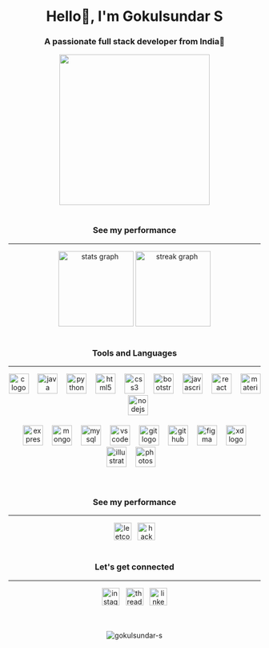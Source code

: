 

<h1 align="center">Hello👋, I'm Gokulsundar S</h1>
<h3 align="center">A passionate full stack developer from India🚀</h3>

<div align="center">
  <img height="300" src="https://camo.githubusercontent.com/59e01572a86734010458d6fb25c2cf8d8dfafab3331af80215e8af07c150192a/68747470733a2f2f63646e2e73616e6974792e696f2f696d616765732f6f726467696b77652f70726f64756374696f6e2f613833306335313832383532653335626364306463303762393031323266303765636431356634382d373030783532352e6769663f773d37303026683d353235266175746f3d666f726d6174"  />
</div><br/>

<h3 align="center">See my performance</h3>

---

<div align="center">
  <img src="https://github-readme-stats.vercel.app/api?username=gokulsundar-s&hide_title=true&hide_rank=false&show_icons=true&include_all_commits=true&count_private=true&disable_animations=false&theme=nord&locale=en&hide_border=false" height="150" alt="stats graph"  />
  <img src="https://streak-stats.demolab.com?user=gokulsundar-s&locale=en&mode=daily&theme=nord&hide_border=false&border_radius=5&date_format=j%20M%5B%20Y%5D" height="150" alt="streak graph"  />
</div><br/>

<h3 align="center">Tools and Languages</h3>

---

<div align="center">
  <img src="https://skillicons.dev/icons?i=c" height="40" alt="c logo"  />
  <img width="10" />
  <img src="https://skillicons.dev/icons?i=java" height="40" alt="java logo"  />
  <img width="10" />
  <img src="https://skillicons.dev/icons?i=py" height="40" alt="python logo"  />
  <img width="10" />
  <img src="https://skillicons.dev/icons?i=html" height="40" alt="html5 logo"  />
  <img width="10" />
  <img src="https://skillicons.dev/icons?i=css" height="40" alt="css3 logo"  />
  <img width="10" />
  <img src="https://skillicons.dev/icons?i=bootstrap" height="40" alt="bootstrap logo"  />
  <img width="10" />
  <img src="https://skillicons.dev/icons?i=js" height="40" alt="javascript logo"  />
  <img width="10" />
  <img src="https://skillicons.dev/icons?i=react" height="40" alt="react logo"  />
  <img width="10" />
  <img src="https://skillicons.dev/icons?i=materialui" height="40" alt="materialui logo"  />
  <img width="10" />
  <img src="https://skillicons.dev/icons?i=nodejs" height="40" alt="nodejs logo"  /><br/><br/>
  <img width="10" />
  <img src="https://skillicons.dev/icons?i=express" height="40" alt="express logo"  />
  <img width="10" />
  <img src="https://skillicons.dev/icons?i=mongodb" height="40" alt="mongodb logo"  />
  <img width="10" />
  <img src="https://skillicons.dev/icons?i=mysql" height="40" alt="mysql logo"  />
  <img width="10" />
  <img src="https://skillicons.dev/icons?i=vscode" height="40" alt="vscode logo"  />
  <img width="10" />
  <img src="https://skillicons.dev/icons?i=git" height="40" alt="git logo"  />
  <img width="10" />
  <img src="https://skillicons.dev/icons?i=github" height="40" alt="github logo"  />
  <img width="10" />
  <img src="https://skillicons.dev/icons?i=figma" height="40" alt="figma logo"  />
  <img width="10" />
  <img src="https://skillicons.dev/icons?i=xd" height="40" alt="xd logo"  />
  <img width="10" />
  <img src="https://cdn.simpleicons.org/adobeillustrator" height="40" alt="illustrator logo"  />
  <img width="10" />
  <img src="https://cdn.simpleicons.org/adobephotoshop" height="40" alt="photoshop logo"  />
  <img width="10" />
</div><br/><br/>

<h3 align="center">See my performance</h3>

---

<div align="center">
  <a href="https://www.leetcode.com/gokulsundar_s" target="_blank"><img src="https://cdn.simpleicons.org/leetcode" height="35" alt="leetcode logo"  /></a> 
  <img width="5" />
  <a href="https://www.hackerrank.com/profile/Gokulsundar" target="_blank"><img src="https://cdn.simpleicons.org/hackerrank" height="35" alt="hackerrank logo"  /></a>
</div><br/>

<h3 align="center">Let's get connected</h3>

---

<div align="center">
<a href="https://www.instagram.com/sgs_gokul/" target="_blank"><img src="https://cdn.simpleicons.org/instagram" height="35" alt="instagram logo"  /></a>
  <img width="5" />
<a href="https://www.threads.net/@sgs_gokul" target="_blank"><img src="https://cdn.simpleicons.org/threads" height="35" alt="threads logo"  /></a>
  <img width="5" />
<a href="https://www.linkedin.com/in/gokulsundar-s/" target="_blank"><img src="https://cdn.simpleicons.org/linkedin" height="35" alt="linkedin logo"  /></a>
</div><br/><br/>

<p align="center"> <img src="https://komarev.com/ghpvc/?username=gokulsundar-s&label=Profile%20views&color=0e75b6&style=plastic" alt="gokulsundar-s" /> </p>
